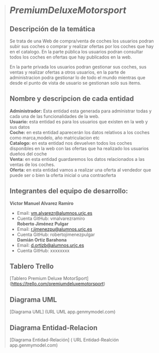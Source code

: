 > # ***PremiumDeluxeMotorsport***
>
> ## Descripción de la temática
> Se trata de una Web de compra/venta de coches los usuarios podran subir sus coches o comprar y realizar ofertas por los coches que hay en el catalogo. En la parte pública los usuarios podran consultar todos los coches en ofertas que hay publicados en la web.
>
> En la parte privada los usuarios podran gestionar sus coches, sus ventas y realizar ofertas a otros usuarios, en la parte de administracion podra gestionar lo de todo el mundo mientras que desde el punto de vista de usuario se gestionan solo sus items.
>
> ## Nombre y descripcion de cada entidad
> **Administrador:** Esta entidad esta generada para administrar todas y cada una de las funcionalidades de la web.<br/>
> **Usuario:** esta entidad es para los usuarios que existen en la web y sus datos<br/>
> **Coche:** en esta entidad aparecerán los datos relativos a los coches como marca,modelo, año matriculacion etc<br/>
> **Catalogo:** en esta entidad nos devuelven todos los coches disponibles en la web con las ofertas que ha realizado los usuarios dueños del coche<br/>
> **Venta:** en esta entidad guardaremos los datos relacionados a las ventas de los coches.<br/>
> **Oferta:** en esta entidad vamos a realizar una oferta al vendedor que puede ser o bien la oferta inicial o una contraoferta<br/>
> 
> ## Integrantes del equipo de desarrollo:
> **Victor Manuel Alvarez Ramiro**<br/>
>   * Email: vm.alvarezr@alumnos.urjc.es<br/>
>   * Cuenta GitHub: vmalvarezramiro <br/>
> **Roberto Jiménez Pulgar**<br/>
>   * Email: r.jimenezpu@alumnos.urjc.es<br/>
>   * Cuenta GitHub: robertojimenezpulgar <br/>
> **Damián Ortiz Barahona**<br/>
>   * Email: d.ortizb@alumnos.urjc.es<br/>
>   * Cuenta GitHub: xxxxxxxx <br/>
>
> ## Tablero Trello
>  [Tablero Premium Deluxe MotorSport] (https://trello.com/premiumdeluxemotorsport)
>
>
>
> ## Diagrama UML
> [Diagrama UML] (URL UML   app.genmymodel.com)
>
>## Diagrama Entidad-Relacion
> [Diagrama Entidad-Relación] ( URL Entidad-Realción app.genmymodel.com)
